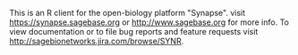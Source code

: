 This is an R client for the open-biology platform "Synapse". visit https://synapse.sagebase.org or http://www.sagebase.org for more info. To view documentation or to file bug reports and feature requests visit http://sagebionetworks.jira.com/browse/SYNR.
